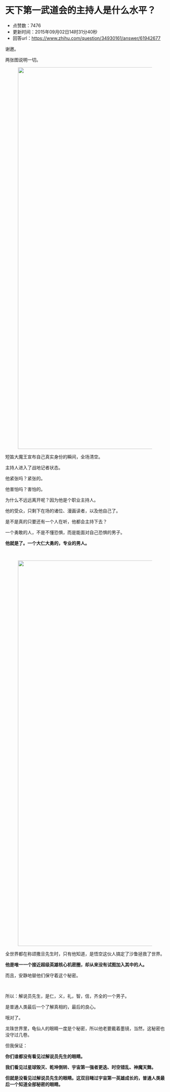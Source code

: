 # 天下第一武道会的主持人是什么水平？
- 点赞数：7476
- 更新时间：2015年09月02日14时31分40秒
- 回答url：https://www.zhihu.com/question/34930161/answer/61942677
<body>
 <p data-pid="YOIOJNsm">谢邀。</p>
 <p data-pid="2Ph_eysX">两张图说明一切。</p>
 <figure>
  <img src="https://pica.zhimg.com/50/037d9f65ef7107a666e702caf7cf1760_720w.jpg?source=1940ef5c" data-rawwidth="1202" data-rawheight="875" data-original-token="037d9f65ef7107a666e702caf7cf1760" class="origin_image zh-lightbox-thumb" width="1202" data-original="https://pic1.zhimg.com/037d9f65ef7107a666e702caf7cf1760_r.jpg?source=1940ef5c">
 </figure>
 <p data-pid="UDgm8BrD">短笛大魔王宣布自己真实身份的瞬间，全场清空。</p>
 <p data-pid="CKcbBfmM">主持人进入了战地记者状态。</p>
 <p data-pid="yjGtu7vT">他紧张吗？紧张的。</p>
 <p data-pid="ec1UreKW">他害怕吗？害怕的。</p>
 <p data-pid="kNz2YNxm">为什么不远远离开呢？因为他是个职业主持人。</p>
 <p data-pid="ifoJydCd">他的受众，只剩下在场的诸位、漫画读者，以及他自己了。</p>
 <p data-pid="h2YfyyJr">是不是真的只要还有一个人在听，他都会主持下去？</p>
 <p data-pid="TN-OTOyb">一个勇敢的人，不是不懂恐惧，而是能面对自己恐惧的男子。</p>
 <p data-pid="7htqa3vl"><b>他就是了。一个大仁大勇的，专业的男人。</b></p>
 <br>
 <figure>
  <img src="https://pica.zhimg.com/50/cf4b21f47ba22db94c2d7192ba0f1221_720w.jpg?source=1940ef5c" data-rawwidth="1214" data-rawheight="908" data-original-token="cf4b21f47ba22db94c2d7192ba0f1221" class="origin_image zh-lightbox-thumb" width="1214" data-original="https://picx.zhimg.com/cf4b21f47ba22db94c2d7192ba0f1221_r.jpg?source=1940ef5c">
 </figure>
 <p data-pid="pDUBjUtZ">全世界都在称颂撒旦先生时，只有他知道，是悟空这伙人搞定了沙鲁拯救了世界。</p>
 <p data-pid="4arvo-Ij"><b>他是唯一一个接近超级英雄核心机密圈，却从来没有试图加入其中的人。</b></p>
 <p data-pid="3A3o35Ov">而且，安静地替他们保守着这个秘密。</p>
 <br>
 <p data-pid="9BXk2zwJ">所以：解说员先生，是仁，义，礼，智，信，齐全的一个男子。</p>
 <p data-pid="ZhUo6TjX">是普通人类最后一个了解真相的，最后的良心。</p>
 <p data-pid="eLFequ8G">哦对了。</p>
 <p data-pid="QpTIWcpt">龙珠世界里，龟仙人的眼睛一度是个秘密，所以他老要戴着墨镜，当然，这秘密也没守过几卷。</p>
 <p data-pid="AmM14Cka">但我保证：</p>
 <p data-pid="khc7Hphi"><b>你们谁都没有看见过解说员先生的眼睛。</b></p>
 <p data-pid="6T7TNY-Y"><b>我们看见过星球毁灭、乾坤倒转、宇宙第一强者更迭、时空错乱、神魔天舞。</b></p>
 <p data-pid="JWRc-wC5"><b>但就是没看见过解说员先生的眼睛。这双目睹过宇宙第一英雄成长的，普通人类最后一个知道全部秘密的眼睛。</b></p>
</body>